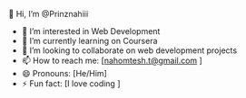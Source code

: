👋 Hi, I’m @Prinznahiii

- 👀 I’m interested in Web Development
- 🌱 I’m currently learning on Coursera
- 💞️ I’m looking to collaborate on web development projects
- 📫 How to reach me: [nahomtesh.t@gmail.com  ]
- 😄 Pronouns: [He/Him]
- ⚡ Fun fact: [I love coding ]


<!---
Prinznahiii/Prinznahiii is a ✨ special ✨ repository because its `README.md` (this file) appears on your GitHub profile.
You can click the Preview link to take a look at your changes.
--->
